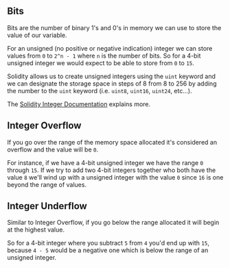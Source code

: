 ## Bits

Bits are the number of binary 1's and 0's in memory we can use to store the value of our variable. 

For an unsigned (no positive or negative indication) integer we can store values from `0` to `2^n - 1`  where `n` is the number of bits. So for a 4-bit unsigned integer we would expect to be able to store from `0` to `15`.

Solidity allows us to create unsigned integers using the `uint` keyword and we can designate the storage space in steps of 8 from 8 to 256 by adding the number to the `uint` keyword (i.e. `uint8`, `uint16`, `uint24`, etc...).

The [Solidity Integer Documentation](https://solidity.readthedocs.io/en/v0.4.19/types.html#integers)  explains more.

## Integer Overflow 

If you go over the range of the memory space allocated it's considered an overflow and the value will be `0`. 

For instance, if we have a 4-bit unsigned integer we have the range `0` through `15`. If we try to add two 4-bit integers together who both have the value `8` we'll wind up with a unsigned integer with the value `0` since `16` is one beyond the range of values.

## Integer Underflow

Similar to Integer Overflow, if you go below the range allocated it will begin at the highest value. 

So for a 4-bit integer where you subtract `5` from `4` you'd end up with `15`, because `4 - 5` would be a negative one which is below the range of an unsigned integer. 
